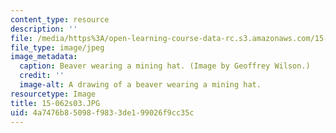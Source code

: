 ```yaml
---
content_type: resource
description: ''
file: /media/https%3A/open-learning-course-data-rc.s3.amazonaws.com/15-062-data-mining-spring-2003/4a7476b85098f9833de199026f9cc35c_15-062s03.JPG
file_type: image/jpeg
image_metadata:
  caption: Beaver wearing a mining hat. (Image by Geoffrey Wilson.)
  credit: ''
  image-alt: A drawing of a beaver wearing a mining hat.
resourcetype: Image
title: 15-062s03.JPG
uid: 4a7476b8-5098-f983-3de1-99026f9cc35c
---
```

